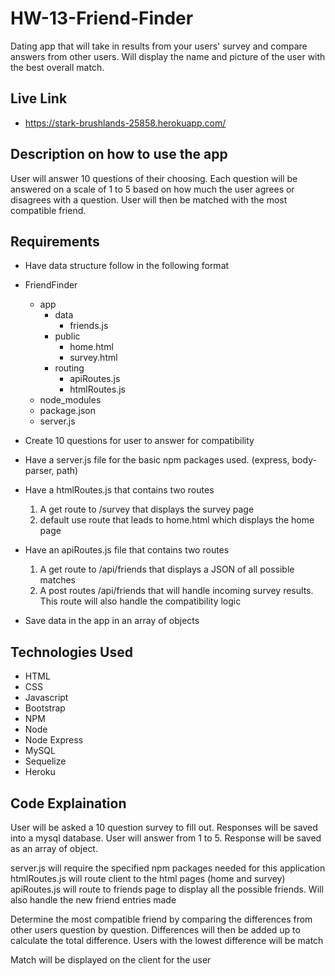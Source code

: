 # HW-13-Friend-Finder
Dating app that will take in results from your users' survey and compare answers from other users. Will display the name and picture of the user with the best overall match.

## Live Link
- https://stark-brushlands-25858.herokuapp.com/

## Description on how to use the app
User will answer 10 questions of their choosing. Each question will be answered on a scale of 1 to 5 based on how much the user agrees or disagrees with a question. User will then be matched with the most compatible friend.

## Requirements
- Have data structure follow in the following format
- FriendFinder
	- app
		- data
			- friends.js
		- public
			- home.html
			- survey.html
		- routing
			- apiRoutes.js
			- htmlRoutes.js
	- node_modules
	- package.json
	- server.js

- Create 10 questions for user to answer for compatibility
- Have a server.js file for the basic npm packages used. (express, body-parser, path)
- Have a htmlRoutes.js that contains two routes 
	1. A get route to /survey that displays the survey page 
	2. default use route that leads to home.html which displays the home page
- Have an apiRoutes.js file that contains two routes
	1. A get route to /api/friends that displays a JSON of all possible matches
	2. A post routes /api/friends that will handle incoming survey results. This route will also handle the compatibility logic
- Save data in the app in an array of objects

## Technologies Used
- HTML
- CSS
- Javascript
- Bootstrap
- NPM
- Node
- Node Express
- MySQL
- Sequelize
- Heroku

## Code Explaination
User will be asked a 10 question survey to fill out. Responses will be saved into a mysql database. User will answer from 1 to 5. Response will be saved as an array of object.

server.js will require the specified npm packages needed for this application
htmlRoutes.js will route client to the html pages (home and survey)
apiRoutes.js will route to friends page to display all the possible friends. Will also handle the new friend entries made

Determine the most compatible friend by comparing the differences from other users question by question. Differences will then be added up to calculate the total difference. Users with the lowest difference will be match

Match will be displayed on the client for the user
